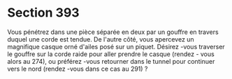 # Section 393

Vous pénétrez dans une pièce séparée en deux par un gouffre en travers duquel une corde
est tendue. De l'autre côté, vous apercevez un magnifique casque orné d'ailes posé sur un
piquet.
Désirez -vous traverser le gouffre sur la corde raide pour aller prendre le casque (rendez -
vous alors au 274), ou préférez -vous retourner dans le tunnel pour continuer vers le nord
(rendez -vous dans ce cas au 291) ?